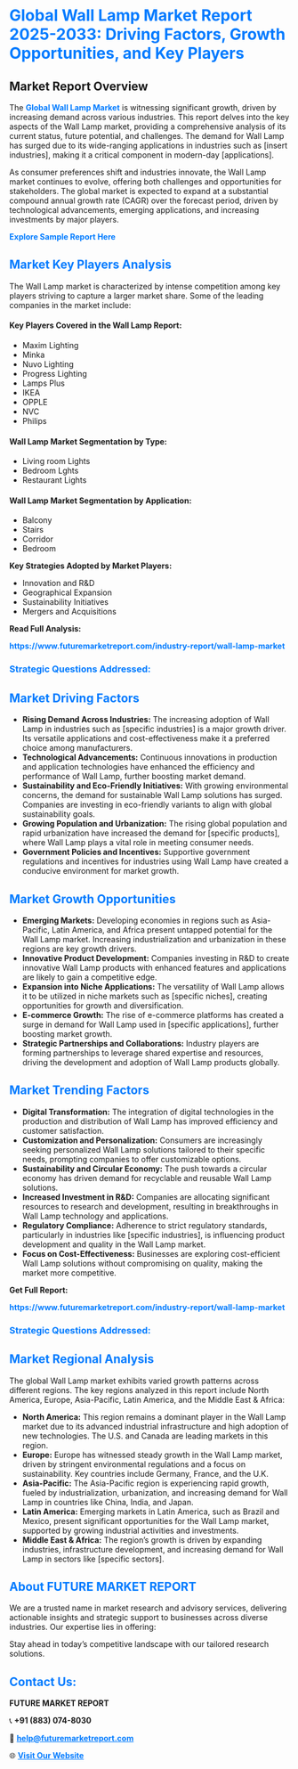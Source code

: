 <h1 style="color: #007BFF;">Global Wall Lamp Market Report 2025-2033: Driving Factors, Growth Opportunities, and Key Players</h1>

<section id="overview">
<h2>Market Report Overview</h2>
<p>The <a href="https://www.futuremarketreport.com/industry-report/wall-lamp-market" style="color: #007BFF; text-decoration: none;"><strong>Global Wall Lamp Market</strong></a> is witnessing significant growth, driven by increasing demand across various industries. This report delves into the key aspects of the Wall Lamp market, providing a comprehensive analysis of its current status, future potential, and challenges. The demand for Wall Lamp has surged due to its wide-ranging applications in industries such as [insert industries], making it a critical component in modern-day [applications].</p>
<p>As consumer preferences shift and industries innovate, the Wall Lamp market continues to evolve, offering both challenges and opportunities for stakeholders. The global market is expected to expand at a substantial compound annual growth rate (CAGR) over the forecast period, driven by technological advancements, emerging applications, and increasing investments by major players.</p>
</section>

<section id="overview">
<p><a href="https://www.futuremarketreport.com/request-sample/reportId=53644" style="color: #007BFF; text-decoration: none;"><strong>Explore Sample Report Here</strong></a></p>
</section>

<section id="key-players">
<h2 style="color: #007BFF;">Market Key Players Analysis</h2>
<p>The Wall Lamp market is characterized by intense competition among key players striving to capture a larger market share. Some of the leading companies in the market include:</p>
<h4>Key Players Covered in the Wall Lamp Report:</h4>
<ul><li>Maxim Lighting</li><li>Minka</li><li>Nuvo Lighting</li><li>Progress Lighting</li><li>Lamps Plus</li><li>IKEA</li><li>OPPLE</li><li>NVC</li><li>Philips</li></ul>
<h4>Wall Lamp Market Segmentation by Type:</h4>
<ul><li>Living room Lights</li><li>Bedroom Lghts</li><li>Restaurant Lights</li></ul>

<h4>Wall Lamp Market Segmentation by Application:</h4>
<ul><li>Balcony</li><li>Stairs</li><li>Corridor</li><li>Bedroom</li></ul>
<p><strong>Key Strategies Adopted by Market Players:</strong></p>
<ul>
<li>Innovation and R&D</li>
<li>Geographical Expansion</li>
<li>Sustainability Initiatives</li>
<li>Mergers and Acquisitions</li>
</ul>
</section>

<section>
<p><strong>Read Full Analysis: </strong></p><a href="https://www.futuremarketreport.com/industry-report/wall-lamp-market" style="color: #007BFF; text-decoration: none;"><strong>https://www.futuremarketreport.com/industry-report/wall-lamp-market</strong></a>
<h3 style="color: #007BFF;">Strategic Questions Addressed:</h3>
</section>

<section id="driving-factors">
<h2 style="color: #007BFF;">Market Driving Factors</h2>
<ul>
<li><strong>Rising Demand Across Industries:</strong> The increasing adoption of Wall Lamp in industries such as [specific industries] is a major growth driver. Its versatile applications and cost-effectiveness make it a preferred choice among manufacturers.</li>
<li><strong>Technological Advancements:</strong> Continuous innovations in production and application technologies have enhanced the efficiency and performance of Wall Lamp, further boosting market demand.</li>
<li><strong>Sustainability and Eco-Friendly Initiatives:</strong> With growing environmental concerns, the demand for sustainable Wall Lamp solutions has surged. Companies are investing in eco-friendly variants to align with global sustainability goals.</li>
<li><strong>Growing Population and Urbanization:</strong> The rising global population and rapid urbanization have increased the demand for [specific products], where Wall Lamp plays a vital role in meeting consumer needs.</li>
<li><strong>Government Policies and Incentives:</strong> Supportive government regulations and incentives for industries using Wall Lamp have created a conducive environment for market growth.</li>
</ul>
</section>

<section id="growth-opportunities">
<h2 style="color: #007BFF;">Market Growth Opportunities</h2>
<ul>
<li><strong>Emerging Markets:</strong> Developing economies in regions such as Asia-Pacific, Latin America, and Africa present untapped potential for the Wall Lamp market. Increasing industrialization and urbanization in these regions are key growth drivers.</li>
<li><strong>Innovative Product Development:</strong> Companies investing in R&D to create innovative Wall Lamp products with enhanced features and applications are likely to gain a competitive edge.</li>
<li><strong>Expansion into Niche Applications:</strong> The versatility of Wall Lamp allows it to be utilized in niche markets such as [specific niches], creating opportunities for growth and diversification.</li>
<li><strong>E-commerce Growth:</strong> The rise of e-commerce platforms has created a surge in demand for Wall Lamp used in [specific applications], further boosting market growth.</li>
<li><strong>Strategic Partnerships and Collaborations:</strong> Industry players are forming partnerships to leverage shared expertise and resources, driving the development and adoption of Wall Lamp products globally.</li>
</ul>
</section>

<section id="trending-factors">
<h2 style="color: #007BFF;">Market Trending Factors</h2>
<ul>
<li><strong>Digital Transformation:</strong> The integration of digital technologies in the production and distribution of Wall Lamp has improved efficiency and customer satisfaction.</li>
<li><strong>Customization and Personalization:</strong> Consumers are increasingly seeking personalized Wall Lamp solutions tailored to their specific needs, prompting companies to offer customizable options.</li>
<li><strong>Sustainability and Circular Economy:</strong> The push towards a circular economy has driven demand for recyclable and reusable Wall Lamp solutions.</li>
<li><strong>Increased Investment in R&D:</strong> Companies are allocating significant resources to research and development, resulting in breakthroughs in Wall Lamp technology and applications.</li>
<li><strong>Regulatory Compliance:</strong> Adherence to strict regulatory standards, particularly in industries like [specific industries], is influencing product development and quality in the Wall Lamp market.</li>
<li><strong>Focus on Cost-Effectiveness:</strong> Businesses are exploring cost-efficient Wall Lamp solutions without compromising on quality, making the market more competitive.</li>
</ul>
</section>

<section>
<p><strong>Get Full Report: </strong></p><a href="https://www.futuremarketreport.com/industry-report/wall-lamp-market" style="color: #007BFF; text-decoration: none;"><strong>https://www.futuremarketreport.com/industry-report/wall-lamp-market</strong></a>
<h3 style="color: #007BFF;">Strategic Questions Addressed:</h3>
</section>


<section id="regional-analysis">
<h2 style="color: #007BFF;">Market Regional Analysis</h2>
<p>The global Wall Lamp market exhibits varied growth patterns across different regions. The key regions analyzed in this report include North America, Europe, Asia-Pacific, Latin America, and the Middle East & Africa:</p>
<ul>
<li><strong>North America:</strong> This region remains a dominant player in the Wall Lamp market due to its advanced industrial infrastructure and high adoption of new technologies. The U.S. and Canada are leading markets in this region.</li>
<li><strong>Europe:</strong> Europe has witnessed steady growth in the Wall Lamp market, driven by stringent environmental regulations and a focus on sustainability. Key countries include Germany, France, and the U.K.</li>
<li><strong>Asia-Pacific:</strong> The Asia-Pacific region is experiencing rapid growth, fueled by industrialization, urbanization, and increasing demand for Wall Lamp in countries like China, India, and Japan.</li>
<li><strong>Latin America:</strong> Emerging markets in Latin America, such as Brazil and Mexico, present significant opportunities for the Wall Lamp market, supported by growing industrial activities and investments.</li>
<li><strong>Middle East & Africa:</strong> The region’s growth is driven by expanding industries, infrastructure development, and increasing demand for Wall Lamp in sectors like [specific sectors].</li>
</ul>
</section>

<footer>
<h2 style="color: #007BFF;">About FUTURE MARKET REPORT</h2>
<p>We are a trusted name in market research and advisory services, delivering actionable insights and strategic support to businesses across diverse industries. Our expertise lies in offering:</p>

<p>Stay ahead in today’s competitive landscape with our tailored research solutions.</p>

<h2 style="color: #007BFF;">Contact Us:</h2>
<p><strong>FUTURE MARKET REPORT</strong></p>
<p>📞 <strong>+91 (883) 074-8030</strong></p>
<p>📧 <strong><a href="mailto:help@futuremarketreport.com" style="color: #007BFF;">help@futuremarketreport.com</a></strong></p>
<p>🌐 <strong><a href="https://www.futuremarketreport.com/" style="color: #007BFF;">Visit Our Website</a></strong></p>
</footer>
